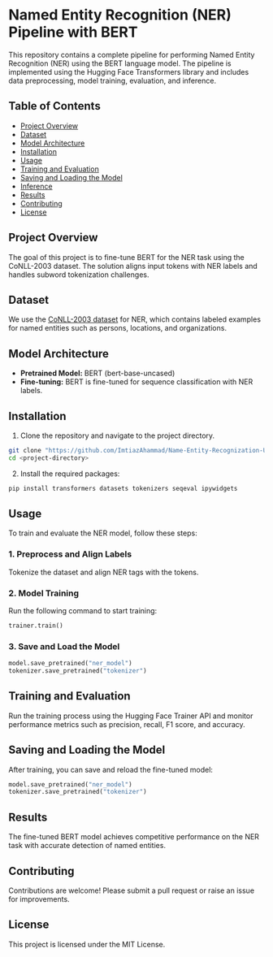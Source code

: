 # Named Entity Recognition (NER) Pipeline with BERT

This repository contains a complete pipeline for performing Named Entity Recognition (NER) using the BERT language model. The pipeline is implemented using the Hugging Face Transformers library and includes data preprocessing, model training, evaluation, and inference.

## Table of Contents
- [Project Overview](#project-overview)
- [Dataset](#dataset)
- [Model Architecture](#model-architecture)
- [Installation](#installation)
- [Usage](#usage)
- [Training and Evaluation](#training-and-evaluation)
- [Saving and Loading the Model](#saving-and-loading-the-model)
- [Inference](#inference)
- [Results](#results)
- [Contributing](#contributing)
- [License](#license)

## Project Overview
The goal of this project is to fine-tune BERT for the NER task using the CoNLL-2003 dataset. The solution aligns input tokens with NER labels and handles subword tokenization challenges.

## Dataset
We use the [CoNLL-2003 dataset](https://huggingface.co/datasets/conll2003) for NER, which contains labeled examples for named entities such as persons, locations, and organizations.

## Model Architecture
- **Pretrained Model:** BERT (bert-base-uncased)
- **Fine-tuning:** BERT is fine-tuned for sequence classification with NER labels.

## Installation
1. Clone the repository and navigate to the project directory.
```bash
git clone "https://github.com/ImtiazAhammad/Name-Entity-Recognization-Using-BERT.git"
cd <project-directory>
```

2. Install the required packages:
```bash
pip install transformers datasets tokenizers seqeval ipywidgets
```

## Usage
To train and evaluate the NER model, follow these steps:

### 1. Preprocess and Align Labels
Tokenize the dataset and align NER tags with the tokens.

### 2. Model Training
Run the following command to start training:
```python
trainer.train()
```

### 3. Save and Load the Model
```python
model.save_pretrained("ner_model")
tokenizer.save_pretrained("tokenizer")
```

## Training and Evaluation
Run the training process using the Hugging Face Trainer API and monitor performance metrics such as precision, recall, F1 score, and accuracy.

## Saving and Loading the Model
After training, you can save and reload the fine-tuned model:
```python
model.save_pretrained("ner_model")
tokenizer.save_pretrained("tokenizer")
```

## Results
The fine-tuned BERT model achieves competitive performance on the NER task with accurate detection of named entities.

## Contributing
Contributions are welcome! Please submit a pull request or raise an issue for improvements.

## License
This project is licensed under the MIT License.


